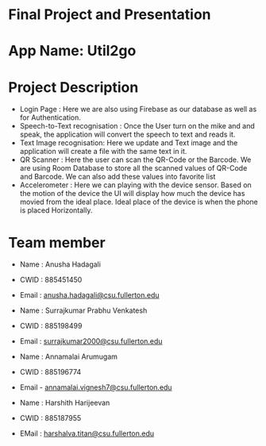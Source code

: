 # Final Project and Presentation
 
# App Name: Util2go
  
# Project Description
* Login Page : Here we are also using Firebase as our database as well as for Authentication.
* Speech-to-Text recognisation : Once the User turn on the mike and and speak, the application will convert the speech to text and reads it.  
* Text Image recognisation: Here we update and Text image and the application will create a file with the same text in it.
* QR Scanner : Here the user can scan the QR-Code or the Barcode. We are using Room Database to store all the scanned values of QR-Code and Barcode. We can also add these values into favorite list
* Accelerometer : Here we can playing with the device sensor. Based on the motion of the device the UI will display how much the device has movied from the ideal place. Ideal place of the device is when the phone is placed Horizontally. 

# Team member
* Name : Anusha Hadagali
* CWID : 885451450
* Email : anusha.hadagali@csu.fullerton.edu

* Name : Surrajkumar Prabhu Venkatesh
* CWID : 885198499
* Email : surrajkumar2000@csu.fullerton.edu

* Name : Annamalai Arumugam
* CWID : 885196774
* Email - annamalai.vignesh7@csu.fullerton.edu

* Name : Harshith Harijeevan
* CWID : 885187955
* EMail : harshalva.titan@csu.fullerton.edu
